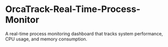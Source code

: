 # OrcaTrack-Real-Time-Process-Monitor
A real-time process monitoring dashboard that tracks system performance, CPU usage, and memory consumption.
